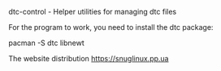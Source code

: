 dtc-control - Helper utilities for managing dtc files

For the program to work, you need to install the dtc package:

pacman -S dtc libnewt

The website distribution https://snuglinux.pp.ua